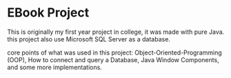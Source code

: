 # EBook Project
This is originally my first year project in college, it was made with pure Java.
this project also use Microsoft SQL Server as a database.

core points of what was used in this project: Object-Oriented-Programming (OOP), How to connect and query a Database, Java Window Components, and some more implementations.  
